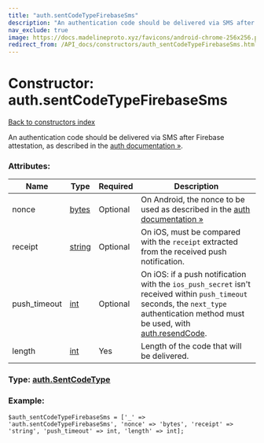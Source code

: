 ```yaml
---
title: "auth.sentCodeTypeFirebaseSms"
description: "An authentication code should be delivered via SMS after Firebase attestation, as described in the auth documentation »."
nav_exclude: true
image: https://docs.madelineproto.xyz/favicons/android-chrome-256x256.png
redirect_from: /API_docs/constructors/auth_sentCodeTypeFirebaseSms.html
---
```

# Constructor: auth.sentCodeTypeFirebaseSms  
[Back to constructors index](/API_docs/constructors/index.html)



An authentication code should be delivered via SMS after Firebase attestation, as described in the [auth documentation »](https://core.telegram.org/api/auth).

### Attributes:

| Name     |    Type       | Required | Description |
|----------|---------------|----------|-------------|
|nonce|[bytes](/API_docs/types/bytes.html) | Optional|On Android, the nonce to be used as described in the [auth documentation »](https://core.telegram.org/api/auth)|
|receipt|[string](/API_docs/types/string.html) | Optional|On iOS, must be compared with the `receipt` extracted from the received push notification.|
|push\_timeout|[int](/API_docs/types/int.html) | Optional|On iOS: if a push notification with the `ios_push_secret` isn't received within `push_timeout` seconds, the `next_type` authentication method must be used, with [auth.resendCode](../methods/auth.resendCode.html).|
|length|[int](/API_docs/types/int.html) | Yes|Length of the code that will be delivered.|



### Type: [auth.SentCodeType](/API_docs/types/auth.SentCodeType.html)


### Example:

```
$auth_sentCodeTypeFirebaseSms = ['_' => 'auth.sentCodeTypeFirebaseSms', 'nonce' => 'bytes', 'receipt' => 'string', 'push_timeout' => int, 'length' => int];
```  
